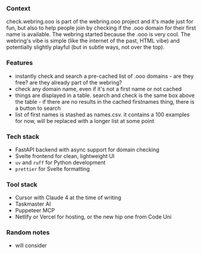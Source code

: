 ### Context
check.webring.ooo is part of the webring.ooo project and it's made just for fun, but also to help people join by checking if the .ooo domain for their first name is available. The webring started because the .ooo is very cool. The webring's vibe is simple (like the internet of the past, HTML vibe) and potentially slightly playful (but in subtle ways, not over the top).

### Features
- instantly check and search a pre-cached list of <firstname>.ooo domains - are they free? are they already part of the webring?
- check any domain name, even if it's not a first name or not cached
- things are displayed in a table. search and check is the same box above the table - if there are no results in the cached firstnames thing, there is a button to search
- list of first names is stashed as names.csv. it contains a 100 examples for now, will be replaced with a longer list at some point

### Tech stack 
- FastAPI backend with async support for domain checking
- Svelte frontend for clean, lightweight UI
- `uv` and `ruff` for Python development
- `prettier` for Svelte formatting

### Tool stack
- Cursor with Claude 4 at the time of writing
- Taskmaster AI
- Puppeteer MCP
- Netlify or Vercel for hosting, or the new hip one from Code Uni

### Random notes
- will consider 